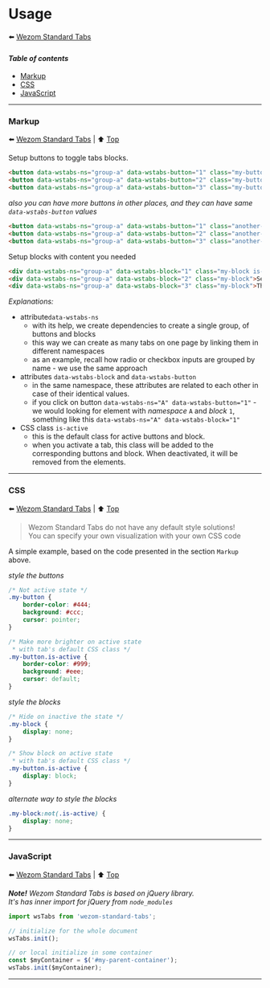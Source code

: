 # Usage

:arrow_left: [Wezom Standard Tabs](../README.md)

#### *Table of contents*

- [Markup](#markup)
- [CSS](#css)
- [JavaScript](#javascript)

---

### Markup

:arrow_left: [Wezom Standard Tabs](./index.md) | :arrow_up: [Top](#readme)

Setup buttons to toggle tabs blocks.

```html
<button data-wstabs-ns="group-a" data-wstabs-button="1" class="my-button is-active">First button</button>
<button data-wstabs-ns="group-a" data-wstabs-button="2" class="my-button">Second button</button>
<button data-wstabs-ns="group-a" data-wstabs-button="3" class="my-button">Third button</button>
```

_also you can have more buttons in other places, and they can have same `data-wstabs-button` values_

```html
<button data-wstabs-ns="group-a" data-wstabs-button="1" class="another-button is-active">Synced first button</button>
<button data-wstabs-ns="group-a" data-wstabs-button="2" class="another-button">Synced second button</button>
<button data-wstabs-ns="group-a" data-wstabs-button="3" class="another-button">Synced third button</button>
```

Setup blocks with content you needed

```html
<div data-wstabs-ns="group-a" data-wstabs-block="1" class="my-block is-active">First block content</div>
<div data-wstabs-ns="group-a" data-wstabs-block="2" class="my-block">Second block content</div>
<div data-wstabs-ns="group-a" data-wstabs-block="3" class="my-block">Third block content</div>
```

_Explanations:_

- attribute`data-wstabs-ns`
    - with its help, we create dependencies to create a single group, of buttons and blocks
    - this way we can create as many tabs on one page by linking them in different namespaces
    - as an example, recall how radio or checkbox inputs are grouped by name - we use the same approach
- attributes `data-wstabs-block` and `data-wstabs-button`
    - in the same namespace, these attributes are related to each other in case of their identical values.
    - if you click on button `data-wstabs-ns="A" data-wstabs-button="1"` - we would looking for element with _namespace_ `A` and _block_ `1`, something like this `data-wstabs-ns="A" data-wstabs-block="1"` 
- CSS class `is-active`
    - this is the default class for active buttons and block.
    - when you activate a tab, this class will be added to the corresponding buttons and block. When deactivated, it will be removed from the elements.

---

### CSS

:arrow_left: [Wezom Standard Tabs](./index.md) | :arrow_up: [Top](#readme)

> Wezom Standard Tabs do not have any default style solutions!  
> You can specify your own visualization with your own CSS code

A simple example, based on the code presented in the section `Markup` above.

_style the buttons_

```css
/* Not active state */
.my-button {
    border-color: #444;
    background: #ccc;
    cursor: pointer;
}

/* Make more brighter on active state
 * with tab's default CSS class */
.my-button.is-active {
    border-color: #999;
    background: #eee;
    cursor: default;
}
```

_style the blocks_

```css
/* Hide on inactive the state */
.my-block {
    display: none;
}

/* Show block on active state
 * with tab's default CSS class */
.my-button.is-active {
    display: block;
}
```

_alternate way to style the blocks_

```css
.my-block:not(.is-active) {
    display: none;
}
```

---

### JavaScript

:arrow_left: [Wezom Standard Tabs](./index.md) | :arrow_up: [Top](#readme)

_**Note!** Wezom Standard Tabs is based on jQuery library._  
_It's has inner import for jQuery from `node_modules`_ 

```js
import wsTabs from 'wezom-standard-tabs';

// initialize for the whole document
wsTabs.init();

// or local initialize in some container
const $myContainer = $('#my-parent-container');
wsTabs.init($myContainer);
```

----
